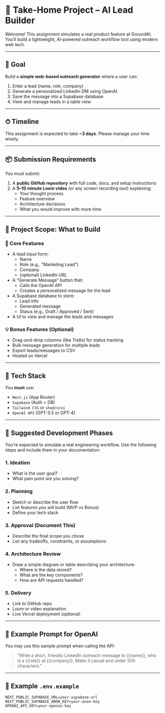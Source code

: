 # 🧪 Take-Home Project – AI Lead Builder

Welcome! This assignment simulates a real product feature at GroundAI. You’ll build a lightweight, AI-powered outreach workflow tool using modern web tech.

---

## 🎯 Goal

Build a **simple web-based outreach generator** where a user can:

1. Enter a lead (name, role, company)
2. Generate a personalized LinkedIn DM using OpenAI
3. Save the message into a Supabase database
4. View and manage leads in a table view

---

## ⏱ Timeline

This assignment is expected to take **~3 days**. Please manage your time wisely.

---

## 📦 Submission Requirements

You must submit:

1. A **public GitHub repository** with full code, docs, and setup instructions
2. A **5–10 minute Loom video** (or any screen recording tool) explaining:
   - Your thought process
   - Feature overview
   - Architecture decisions
   - What you would improve with more time

---

## 📐 Project Scope: What to Build

### 🔨 Core Features

- A lead input form:
  - Name
  - Role (e.g., “Marketing Lead”)
  - Company
  - (optional) LinkedIn URL
- A “Generate Message” button that:
  - Calls the OpenAI API
  - Creates a personalized message for the lead
- A Supabase database to store:
  - Lead info
  - Generated message
  - Status (e.g., Draft / Approved / Sent)
- A UI to view and manage the leads and messages

### 💡 Bonus Features (Optional)

- Drag-and-drop columns (like Trello) for status tracking
- Bulk message generation for multiple leads
- Export leads/messages to CSV
- Hosted on Vercel

---

## 🧱 Tech Stack

You **must** use:

- `Next.js` (App Router)
- `Supabase` (Auth + DB)
- `Tailwind CSS` or `shadcn/ui`
- `OpenAI API` (GPT-3.5 or GPT-4)

---

## 🧠 Suggested Development Phases

You’re expected to simulate a real engineering workflow. Use the following steps and include them in your documentation:

### 1. Ideation
- What is the user goal?
- What pain point are you solving?

### 2. Planning
- Sketch or describe the user flow
- List features you will build (MVP vs Bonus)
- Define your tech stack

### 3. Approval (Document This)
- Describe the final scope you chose
- List any tradeoffs, constraints, or assumptions

### 4. Architecture Review
- Draw a simple diagram or table describing your architecture:
  - Where is the data stored?
  - What are the key components?
  - How are API requests handled?

### 5. Delivery
- Link to GitHub repo
- Loom or video explanation
- Live Vercel deployment (optional)

---

## 🔑 Example Prompt for OpenAI

You may use this sample prompt when calling the API:

> “Write a short, friendly LinkedIn outreach message to {{name}}, who is a {{role}} at {{company}}. Make it casual and under 500 characters.”

---

## 🧪 Example `.env.example`

```env
NEXT_PUBLIC_SUPABASE_URL=your-supabase-url
NEXT_PUBLIC_SUPABASE_ANON_KEY=your-anon-key
OPENAI_API_KEY=your-openai-key
